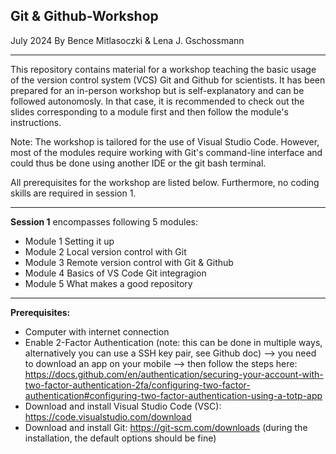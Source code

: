 ## Git & Github-Workshop

July 2024
By Bence Mitlasoczki & Lena J. Gschossmann

------------------------------------------
This repository contains material for a workshop teaching the basic usage of the version control system (VCS) Git and Github for scientists.
It has been prepared for an in-person workshop but is self-explanatory and can be followed autonomosly. In that case, it is recommended to check out the slides corresponding to a module first and then follow the module's instructions.

Note: The workshop is tailored for the use of Visual Studio Code. However, most of the modules require working with Git's command-line interface and could thus be done using another IDE or the git bash terminal.

All prerequisites for the workshop are listed below. Furthermore, no coding skills are required in session 1.


------------------------------------------
**Session 1** encompasses following 5 modules:
- Module 1  Setting it up
- Module 2	Local version control with Git
- Module 3	Remote version control with Git & Github 
- Module 4	Basics of VS Code Git integragion
- Module 5	What makes a good repository


------------------------------------------
**Prerequisites:**
- Computer with internet connection
- Enable 2-Factor Authentication (note: this can be done in multiple ways, alternatively you can use a SSH key pair, see Github doc)
    --> you need to download an app on your mobile
    --> then follow the steps here: https://docs.github.com/en/authentication/securing-your-account-with-two-factor-authentication-2fa/configuring-two-factor-authentication#configuring-two-factor-authentication-using-a-totp-app
- Download and install Visual Studio Code (VSC): https://code.visualstudio.com/download
- Download and install Git: https://git-scm.com/downloads (during the installation, the default options should be fine)


